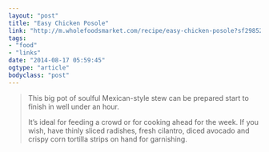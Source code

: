 ```yaml
---
layout: "post"
title: "Easy Chicken Posole"
link: "http://m.wholefoodsmarket.com/recipe/easy-chicken-posole?sf29852797=1&__federated=1"
tags: 
- "food"
- "links"
date: "2014-08-17 05:59:45"
ogtype: "article"
bodyclass: "post"
---
```


> This big pot of soulful Mexican-style stew can be prepared start to finish in well under an hour.
> 
> It’s ideal for feeding a crowd or for cooking ahead for the week. If you wish, have thinly sliced radishes, fresh cilantro, diced avocado and crispy corn tortilla strips on hand for garnishing.